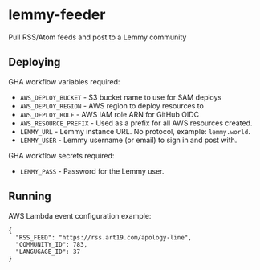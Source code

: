 # lemmy-feeder
Pull RSS/Atom feeds and post to a Lemmy community

## Deploying
GHA workflow variables required:
- `AWS_DEPLOY_BUCKET` - S3 bucket name to use for SAM deploys
- `AWS_DEPLOY_REGION` - AWS region to deploy resources to
- `AWS_DEPLOY_ROLE` - AWS IAM role ARN for GitHub OIDC
- `AWS_RESOURCE_PREFIX` - Used as a prefix for all AWS resources created.
- `LEMMY_URL` - Lemmy instance URL. No protocol, example: `lemmy.world`.
- `LEMMY_USER` - Lemmy username (or email) to sign in and post with.

GHA workflow secrets required:
- `LEMMY_PASS` - Password for the Lemmy user.

## Running
AWS Lambda event configuration example:
```
{
  "RSS_FEED": "https://rss.art19.com/apology-line",
  "COMMUNITY_ID": 783,
  "LANGUGAGE_ID": 37
}
```
